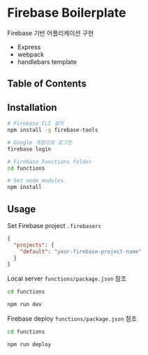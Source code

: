 # Firebase Boilerplate

Firebase 기반 어플리케이션 구현
- Express
- webpack
- handlebars template

## Table of Contents

## Installation
```sh
# Firebase CLI 설치
npm install -g firebase-tools

# Google 계정으로 로그인
firebase login

# Firebase Functions folder
cd functions

# Set node_modules
npm install
```

## Usage

Set Firebase project `.firebaserc`
```json
{
  "projects": {
    "default": "your-firebase-project-name"
  }
}
```

Local server `functions/package.json` 참조
```sh
cd functions

npm run dev
```

Firebase deploy `functions/package.json` 참조
```sh
cd functions

npm run deploy
```

